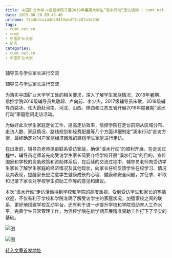 ```yaml
---
title: 中国矿业大学->信控学院开展2019年暑期大学生“溪水行动”走访活动 | cumt.net.cn
date: 2019-08-28 09:43:40
urlname: f744b3ca144b49410abdf3c20fa1e330
tags: 
- cumt.net.cn
- cumt
- 中国矿业大学
- 矿大
categories:
- cumt.net.cn
- 中国矿业大学
---
```



辅导员与学生家长进行交流

辅导员与学生家长进行交流

为落实中国矿业大学学工处的相关要求，深入了解学生家庭情况，2019年暑期，信控学院2016级辅导员焦敬超、卢向前、李少杰，2017级辅导员宋歌，2018级辅导员路冰、任大蔚赴河南、河北、山西、陕西和江苏五省开展2019年度暑期“溪水行动”家庭慰问走访活动。

为做好此次学生家庭走访工作，提高走访效率，信控学院在走访前期从区域分布、走访人数、家庭情况、路线规划和经费配置等几个方面详细制定“溪水行动”走访方案，最终确定对14户家庭经济困难的建档学生家庭进行走访。

在出发前，辅导员老师提前联系受访家庭，确保“溪水行动”的顺利开展。在走访过程中，辅导员老师首先向受访学生家长简要介绍学校开展“溪水行动”的目的，宣传国家和学校的资助政策和资助体系后，在后续的交流过程中，辅导员老师向受访学生家长了解学生家庭的经济情况及其他现状，向家长仔细反馈学生在校学习、情况及其表现，提醒家长应注意学生健康成长的心理、健康和安全问题，并征求、听取和记录下家长对学校学生资助工作等的意见和建议。

本次“溪水行动”走访活动得到学校和学院的高度重视，受到受访学生和家长的热情欢迎，不仅有利于学校和学院准确了解受访学生的家庭状况，加强家校之间的联系，更好地搭建学校互动平台，还有利于进一步提升学校和学院资助育人工作水平，完善学生日常管理工作，为信控学院在新学期开展精准资助工作打下了坚实的基础。



![图](http://xwzx.cumt.edu.cn/_upload/article/images/da/77/876d23f24ef895dc1fa54b796dad/82eaeea8-8156-4bca-aa61-2595762d6e71.jpg)

![图](http://xwzx.cumt.edu.cn/_upload/article/images/da/77/876d23f24ef895dc1fa54b796dad/e288b4e0-66c4-4b5e-a909-5a3f2f39d9a2.jpg)

[转入文章首发地址](http://xwzx.cumt.edu.cn/32/51/c523a537169/page.htm)